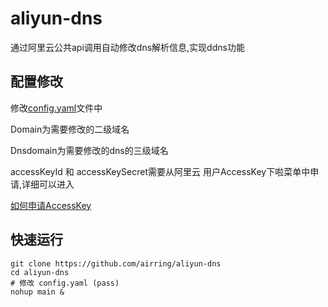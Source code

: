# aliyun-dns

通过阿里云公共api调用自动修改dns解析信息,实现ddns功能

## 配置修改
修改[config.yaml](./config.yaml)文件中

Domain为需要修改的二级域名

Dnsdomain为需要修改的dns的三级域名

accessKeyId 和 accessKeySecret需要从阿里云 用户AccessKey下啦菜单中申请,详细可以进入

[如何申请AccessKey](https://help.aliyun.com/knowledge_detail/63482.html)

## 快速运行

```
git clone https://github.com/airring/aliyun-dns
cd aliyun-dns
# 修改 config.yaml (pass)
nohup main &
```
